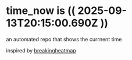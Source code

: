 # time_now is (( 2025-09-13T20:15:00.690Z ))

an automated repo that shows the currnent time

inspired by [breakingheatmap](https://github.com/breakingheatmap/breakingheatmap)
